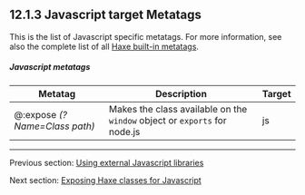 ## 12.1.3 Javascript target Metatags

This is the list of Javascript specific metatags. For more information, see also the complete list of all [Haxe built-in metatags](cr-metadata.md).

##### Javascript metatags
 
 Metatag  |  Description  | Target 
 --- | --- | ---
@:expose _(?Name=Class path)_   |  Makes the class available on the <code>window</code> object or <code>exports</code> for node.js   | js

---

Previous section: [Using external Javascript libraries](target-javascript-external-libraries.md)

Next section: [Exposing Haxe classes for Javascript](target-javascript-expose.md)